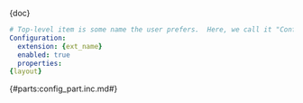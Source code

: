 
{doc}

```yaml
# Top-level item is some name the user prefers.  Here, we call it "Configuration".
Configuration:
  extension: {ext_name}
  enabled: true
  properties:
{layout}
```

{#parts:config_part.inc.md#}
